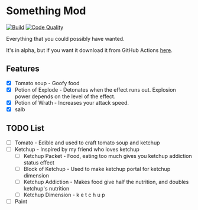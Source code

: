 # Something Mod
[![Build](https://github.com/APie357/Something-Mod/actions/workflows/build.yml/badge.svg)](https://github.com/APie357/Something-Mod/actions/workflows/build.yml)
[![Code Quality](https://github.com/APie357/Something-Mod/actions/workflows/code-quality.yml/badge.svg)](https://github.com/APie357/Something-Mod/actions/workflows/code-quality.yml)

Everything that you could possibly have wanted.

It's in alpha, but if you want it download it from GitHub Actions
[here](https://github.com/APie357/Something-Mod/actions/workflows/build.yml).

## Features
 - [x] Tomato soup - Goofy food
 - [x] Potion of Explode - Detonates when the effect runs out.
       Explosion power depends on the level of the effect.
 - [x] Potion of Wrath - Increases your attack speed.
 - [x] salb

## TODO List
 - [ ] Tomato - Edible and used to craft tomato soup and ketchup
 - [ ] Ketchup - Inspired by my friend who loves ketchup
    - [ ] Ketchup Packet - Food, eating too much gives you ketchup addiction status effect
    - [ ] Block of Ketchup - Used to make ketchup portal for ketchup dimension
    - [ ] Ketchup Addiction - Makes food give half the nutrition, and doubles ketchup's nutrition
    - [ ] Ketchup Dimension - k e t c h u p
 - [ ] Paint
